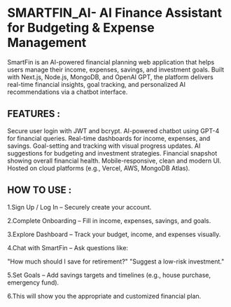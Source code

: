 # SMARTFIN_AI- AI Finance Assistant for Budgeting & Expense Management
SmartFin is an AI-powered financial planning web application that helps users manage their income, expenses, savings, and investment goals. 
Built with Next.js, Node.js, MongoDB, and OpenAI GPT, the platform delivers real-time financial insights, goal tracking, and personalized AI recommendations via a chatbot interface.

## FEATURES : 
Secure user login with JWT and bcrypt.
AI-powered chatbot using GPT-4 for financial queries.
Real-time dashboards for income, expenses, and savings.
Goal-setting and tracking with visual progress updates.
AI suggestions for budgeting and investment strategies.
Financial snapshot showing overall financial health.
Mobile-responsive, clean and modern UI.
Hosted on cloud platforms (e.g., Vercel, AWS, MongoDB Atlas).

## HOW TO USE :
1.Sign Up / Log In – Securely create your account.

2.Complete Onboarding – Fill in income, expenses, savings, and goals.

3.Explore Dashboard – Track your budget, income, and expenses visually.

4.Chat with SmartFin – Ask questions like:

"How much should I save for retirement?"
"Suggest a low-risk investment."

5.Set Goals – Add savings targets and timelines (e.g., house purchase, emergency fund).

6.This will show you the appropriate and customized financial plan.

